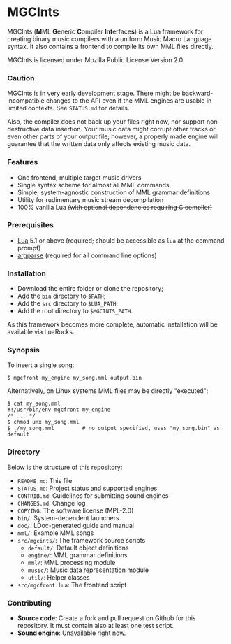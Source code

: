 # MGCInts

MGCInts (**M**ML **G**eneric **C**ompiler **Int**erface**s**) is a Lua framework for creating binary music compilers with a uniform Music Macro Language syntax. It also contains a frontend to compile its own MML files directly.

MGCInts is licensed under Mozilla Public License Version 2.0.

### Caution

MGCInts is in very early development stage. There might be backward-incompatible changes to the API even if the MML engines are usable in limited contexts. See `STATUS.md` for details.

Also, the compiler does not back up your files right now, nor support non-destructive data insertion. Your music data might corrupt other tracks or even other parts of your output file; however, a properly made engine will guarantee that the written data only affects existing music data.

### Features

- One frontend, multiple target music drivers
- Single syntax scheme for almost all MML commands
- Simple, system-agnostic construction of MML grammar definitions
- Utility for rudimentary music stream decompilation
- 100% vanilla Lua ~~(with optional dependencies requiring C compiler)~~

### Prerequisites

- [Lua](https://www.lua.org/) 5.1 or above (required; should be accessible as `lua` at the command prompt)
- [argparse](https://github.com/mpeterv/argparse) (required for all command line options)

### Installation

- Download the entire folder or clone the repository;
- Add the `bin` directory to `$PATH`;
- Add the `src` directory to `$LUA_PATH`;
- Add the root directory to `$MGCINTS_PATH`.

As this framework becomes more complete, automatic installation will be available via LuaRocks.

### Synopsis

To insert a single song:

```
$ mgcfront my_engine my_song.mml output.bin
```

Alternatively, on Linux systems MML files may be directly "executed":

```
$ cat my_song.mml
#!/usr/bin/env mgcfront my_engine
/* ... */
$ chmod u+x my_song.mml
$ ./my_song.mml         # no output specified, uses "my_song.bin" as default
```

### Directory

Below is the structure of this repository:

- `README.md`: This file
- `STATUS.md`: Project status and supported engines
- `CONTRIB.md`: Guidelines for submitting sound engines
- `CHANGES.md`: Change log
- `COPYING`: The software license (MPL-2.0)
- `bin/`: System-dependent launchers
- `doc/`: LDoc-generated guide and manual
- `mml/`: Example MML songs
- `src/mgcints/`: The framework source scripts
  - `default/`: Default object definitions
  - `engine/`: MML grammar definitions
  - `mml/`: MML processing module
  - `music/`: Music data representation module
  - `util/`: Helper classes
- `src/mgcfront.lua`: The frontend script

### Contributing

- **Source code**: Create a fork and pull request on Github for this repository. It must contain also at least one test script.
- **Sound engine**: Unavailable right now.
